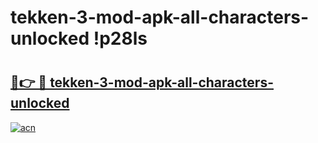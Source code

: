 # tekken-3-mod-apk-all-characters-unlocked !p28ls

# <h2><a href="https://roq5o2.esa.edu.pl?title=tekken-3-mod-apk-all-characters-unlocked&ref=p28ls">🔗👉 🔴 tekken-3-mod-apk-all-characters-unlocked</a></h2>

[![acn](https://github.com/user-attachments/assets/0f9c940e-d8b0-45ae-aac7-cd30a18b3e1c)](https://roq5o2.esa.edu.pl?title=tekken-3-mod-apk-all-characters-unlocked&ref=p28ls)

